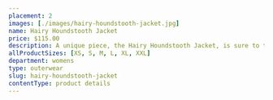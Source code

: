 ```yaml
---
placement: 2
images: [./images/hairy-houndstooth-jacket.jpg]
name: Hairy Houndstooth Jacket
price: $115.00
description: A unique piece, the Hairy Houndstooth Jacket, is sure to turn heads. The jacket features a "hairy" exterior, with a fluffy texture that's both playful and cozy. The houndstooth pattern adds a classic touch to the jacket, with a timeless design that never goes out of style. Slightly oversized for extra layering room.
allProductSizes: [XS, S, M, L, XL, XXL]
department: womens
type: outerwear
slug: hairy-houndstooth-jacket
contentType: product details
---
```

